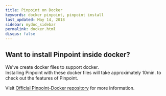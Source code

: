 ```yaml
---
title: Pinpoint on Docker
keywords: docker pinpoint, pinpoint install
last_updated: May 14, 2018
sidebar: mydoc_sidebar
permalink: docker.html
disqus: false
---
```


## Want to install Pinpoint inside docker?

We've create docker files to support docker.  
Installing Pinpoint with these docker files will take approximately 10min. to check out the features of Pinpoint.

Visit [Official Pinpoint-Docker repository](https://github.com/naver/pinpoint-docker) for more information.